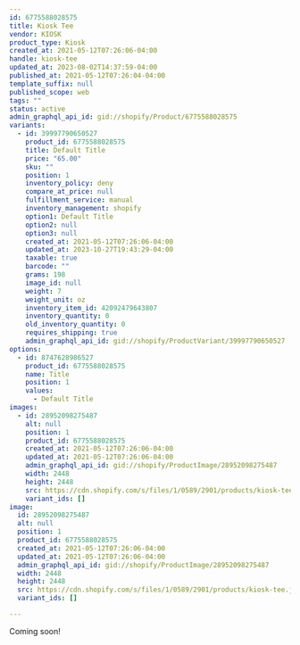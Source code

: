 ```yaml
---
id: 6775588028575
title: Kiosk Tee
vendor: KIOSK
product_type: Kiosk
created_at: 2021-05-12T07:26:06-04:00
handle: kiosk-tee
updated_at: 2023-08-02T14:37:59-04:00
published_at: 2021-05-12T07:26:04-04:00
template_suffix: null
published_scope: web
tags: ""
status: active
admin_graphql_api_id: gid://shopify/Product/6775588028575
variants:
  - id: 39997790650527
    product_id: 6775588028575
    title: Default Title
    price: "65.00"
    sku: ""
    position: 1
    inventory_policy: deny
    compare_at_price: null
    fulfillment_service: manual
    inventory_management: shopify
    option1: Default Title
    option2: null
    option3: null
    created_at: 2021-05-12T07:26:06-04:00
    updated_at: 2023-10-27T19:43:29-04:00
    taxable: true
    barcode: ""
    grams: 198
    image_id: null
    weight: 7
    weight_unit: oz
    inventory_item_id: 42092479643807
    inventory_quantity: 0
    old_inventory_quantity: 0
    requires_shipping: true
    admin_graphql_api_id: gid://shopify/ProductVariant/39997790650527
options:
  - id: 8747628986527
    product_id: 6775588028575
    name: Title
    position: 1
    values:
      - Default Title
images:
  - id: 28952098275487
    alt: null
    position: 1
    product_id: 6775588028575
    created_at: 2021-05-12T07:26:06-04:00
    updated_at: 2021-05-12T07:26:06-04:00
    admin_graphql_api_id: gid://shopify/ProductImage/28952098275487
    width: 2448
    height: 2448
    src: https://cdn.shopify.com/s/files/1/0589/2901/products/kiosk-tee.jpg?v=1620818766
    variant_ids: []
image:
  id: 28952098275487
  alt: null
  position: 1
  product_id: 6775588028575
  created_at: 2021-05-12T07:26:06-04:00
  updated_at: 2021-05-12T07:26:06-04:00
  admin_graphql_api_id: gid://shopify/ProductImage/28952098275487
  width: 2448
  height: 2448
  src: https://cdn.shopify.com/s/files/1/0589/2901/products/kiosk-tee.jpg?v=1620818766
  variant_ids: []

---
```


Coming soon!